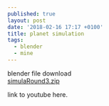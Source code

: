 ```yaml
---
published: true
layout: post
date: '2018-02-16 17:17 +0100'
title: planet simulation
tags:
  - blender
  - mine
---
```

blender file download  
[simulaRound3.zip](/blends/simulaRound3.zip)

link to youtube here.

